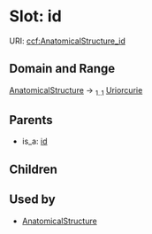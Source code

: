 
# Slot: id



URI: [ccf:AnatomicalStructure_id](http://purl.org/ccf/AnatomicalStructure_id)


## Domain and Range

[AnatomicalStructure](AnatomicalStructure.md) &#8594;  <sub>1..1</sub> [Uriorcurie](types/Uriorcurie.md)

## Parents

 *  is_a: [id](id.md)

## Children


## Used by

 * [AnatomicalStructure](AnatomicalStructure.md)
